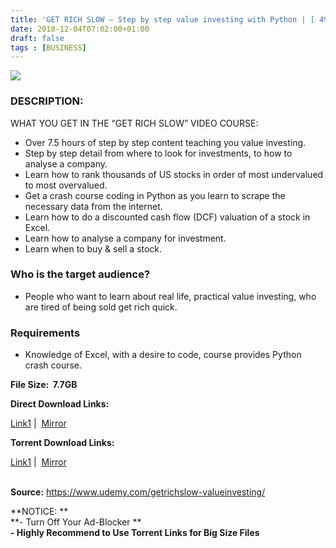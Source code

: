 ```yaml
---
title: 'GET RICH SLOW – Step by step value investing with Python | [ 49.99$ Course For Free ]'
date: 2018-12-04T07:02:00+01:00
draft: false
tags : [BUSINESS]
---
```


  

[![](https://3.bp.blogspot.com/-ZZ12qG3l4HQ/XAYVHnXO7BI/AAAAAAAAAZg/qTkHVt7d5zkGYQBMdRO023Xk0lyWApW_wCLcBGAs/s640/GET-RICH-SLOW-Step-by-step-value-investing-with-Python.jpg)](https://3.bp.blogspot.com/-ZZ12qG3l4HQ/XAYVHnXO7BI/AAAAAAAAAZg/qTkHVt7d5zkGYQBMdRO023Xk0lyWApW_wCLcBGAs/s1600/GET-RICH-SLOW-Step-by-step-value-investing-with-Python.jpg)

### DESCRIPTION:

WHAT YOU GET IN THE “GET RICH SLOW” VIDEO COURSE:  

*   Over 7.5 hours of step by step content teaching you value investing.
*   Step by step detail from where to look for investments, to how to analyse a company.
*   Learn how to rank thousands of US stocks in order of most undervalued to most overvalued.
*   Get a crash course coding in Python as you learn to scrape the necessary data from the internet.
*   Learn how to do a discounted cash flow (DCF) valuation of a stock in Excel.
*   Learn how to analyse a company for investment.
*   Learn when to buy & sell a stock.

### Who is the target audience?

*   People who want to learn about real life, practical value investing, who are tired of being sold get rich quick.

### Requirements

*   Knowledge of Excel, with a desire to code, course provides Python crash course.

  

**File Size:  7.7GB**

**Direct Download Links:**

 [Link1](http://turboagram.com/18521555/get-rich-slow-link1) |  [Mirror](http://turboagram.com/18521555/get-rich-slow-link2)  

**Torrent Download Links:**

 [Link1](http://turboagram.com/18521555/get-rich-slow-torrent1) |  [Mirror](http://turboagram.com/18521555/get-rich-slow-torrent2)

   
**Source:** https://www.udemy.com/getrichslow-valueinvesting/  
  
  
**NOTICE: **  
**\- Turn Off Your Ad-Blocker **  
**\- Highly Recommend to Use Torrent Links for Big Size Files**